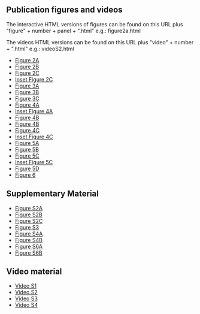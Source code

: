 ## Publication figures and videos

The interactive HTML versions of figures can be found on this URL plus "figure" + number + panel + ".html" e.g.:
figure2a.html

The videos HTML versions can be found on this URL plus "video" + number + ".html" e.g.:
videoS2.html

* [Figure 2A](figure2a.html)
* [Figure 2B](figure2b.html)
* [Figure 2C](figure2c.html)
* [Inset Figure 2C](figure2c_inset.html)
* [Figure 3A](figure3a.html)
* [Figure 3B](figure3b.html)
* [Figure 3C](figure3c.html)
* [Figure 4A](figure4a.html)
* [Inset Figure 4A](figure4a_inset.html)
* [Figure 4B](figure4b.html)
* [Figure 4B](figure4b.html)
* [Figure 4C](figure4c.html)
* [Inset Figure 4C](figure4c_inset.html)
* [Figure 5A](figure5a.html)
* [Figure 5B](figure5b.html)
* [Figure 5C](figure5c.html)
* [Inset Figure 5C](figure5c_inset.html)
* [Figure 5D](figure5d.html)
* [Figure 6](figure6.html)

## Supplementary Material

* [Figure S2A](figureS2a.html)
* [Figure S2B](figureS2b.html)
* [Figure S2C](figureS2c.html)
* [Figure S3](figureS3.html)
* [Figure S4A](figureS4a.html)
* [Figure S4B](figureS4b.html)
* [Figure S6A](figureS6a.html)
* [Figure S6B](figureS6b.html)

## Video material

* [Video S1](videoS1.html)
* [Video S2](videoS2.html)
* [Video S3](videoS3.html)
* [Video S4](videoS4.html)
